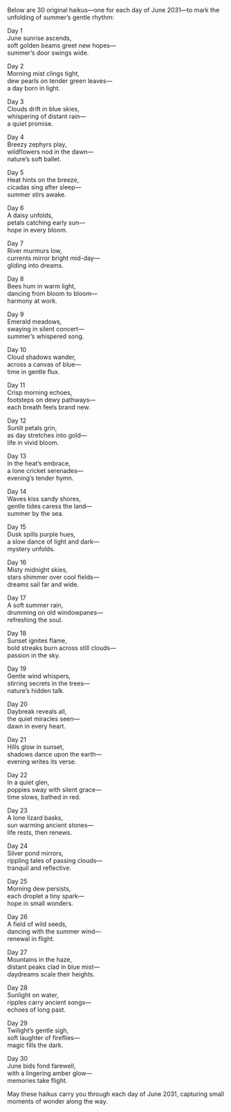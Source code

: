 Below are 30 original haikus—one for each day of June 2031—to mark the unfolding of summer’s gentle rhythm:

Day 1  
June sunrise ascends,  
soft golden beams greet new hopes—  
summer’s door swings wide.

Day 2  
Morning mist clings tight,  
dew pearls on tender green leaves—  
a day born in light.

Day 3  
Clouds drift in blue skies,  
whispering of distant rain—  
a quiet promise.

Day 4  
Breezy zephyrs play,  
wildflowers nod in the dawn—  
nature’s soft ballet.

Day 5  
Heat hints on the breeze,  
cicadas sing after sleep—  
summer stirs awake.

Day 6  
A daisy unfolds,  
petals catching early sun—  
hope in every bloom.

Day 7  
River murmurs low,  
currents mirror bright mid-day—  
gliding into dreams.

Day 8  
Bees hum in warm light,  
dancing from bloom to bloom—  
harmony at work.

Day 9  
Emerald meadows,  
swaying in silent concert—  
summer’s whispered song.

Day 10  
Cloud shadows wander,  
across a canvas of blue—  
time in gentle flux.

Day 11  
Crisp morning echoes,  
footsteps on dewy pathways—  
each breath feels brand new.

Day 12  
Sunlit petals grin,  
as day stretches into gold—  
life in vivid bloom.

Day 13  
In the heat’s embrace,  
a lone cricket serenades—  
evening’s tender hymn.

Day 14  
Waves kiss sandy shores,  
gentle tides caress the land—  
summer by the sea.

Day 15  
Dusk spills purple hues,  
a slow dance of light and dark—  
mystery unfolds.

Day 16  
Misty midnight skies,  
stars shimmer over cool fields—  
dreams sail far and wide.

Day 17  
A soft summer rain,  
drumming on old windowpanes—  
refreshing the soul.

Day 18  
Sunset ignites flame,  
bold streaks burn across still clouds—  
passion in the sky.

Day 19  
Gentle wind whispers,  
stirring secrets in the trees—  
nature’s hidden talk.

Day 20  
Daybreak reveals all,  
the quiet miracles seen—  
dawn in every heart.

Day 21  
Hills glow in sunset,  
shadows dance upon the earth—  
evening writes its verse.

Day 22  
In a quiet glen,  
poppies sway with silent grace—  
time slows, bathed in red.

Day 23  
A lone lizard basks,  
sun warming ancient stones—  
life rests, then renews.

Day 24  
Silver pond mirrors,  
rippling tales of passing clouds—  
tranquil and reflective.

Day 25  
Morning dew persists,  
each droplet a tiny spark—  
hope in small wonders.

Day 26  
A field of wild seeds,  
dancing with the summer wind—  
renewal in flight.

Day 27  
Mountains in the haze,  
distant peaks clad in blue mist—  
daydreams scale their heights.

Day 28  
Sunlight on water,  
ripples carry ancient songs—  
echoes of long past.

Day 29  
Twilight’s gentle sigh,  
soft laughter of fireflies—  
magic fills the dark.

Day 30  
June bids fond farewell,  
with a lingering amber glow—  
memories take flight.

May these haikus carry you through each day of June 2031, capturing small moments of wonder along the way.
